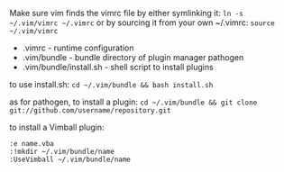 Make sure vim finds the vimrc file by either symlinking it:
`ln -s ~/.vim/vimrc ~/.vimrc`
or by sourcing it from  your own ~/.vimrc:
`source ~/.vim/vimrc`

* .vimrc - runtime configuration
* .vim/bundle - bundle directory of plugin manager pathogen
* .vim/bundle/install.sh - shell script to install plugins

to use install.sh:
`cd ~/.vim/bundle && bash install.sh`

as for pathogen, to install a plugin:
`cd ~/.vim/bundle && git clone git://github.com/username/repository.git`

to install a Vimball plugin:
```
:e name.vba
:!mkdir ~/.vim/bundle/name
:UseVimball ~/.vim/bundle/name
```
